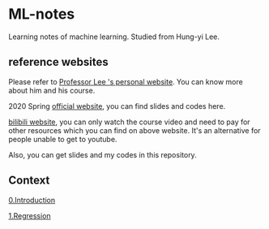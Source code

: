 # ML-notes
Learning notes of machine learning. Studied from Hung-yi Lee. 

## reference websites

Please refer to [Professor Lee 's personal website](https://speech.ee.ntu.edu.tw/~hylee/). You can know more about him and his course.

2020 Spring [official website](http://speech.ee.ntu.edu.tw/~tlkagk/courses_ML20.html), you can find slides and codes here. 

[bilibili website](https://www.bilibili.com/video/BV1JE411g7XF), you can only watch the course video and need to pay for other resources which you can find on above website. It's an alternative for people unable to get to youtube. 

Also, you can get slides and my codes in this repository.

## Context

[0.Introduction](https://imane219.github.io/ML-notes/htmls/0-Introduction.html)

[1.Regression](https://imane219.github.io/ML-notes/htmls/1-Regression.html)